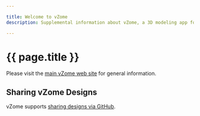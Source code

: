 ```yaml
---

title: Welcome to vZome
description: Supplemental information about vZome, a 3D modeling app for Zometool and other geometries

---
```


# {{ page.title }}

Please visit the [main vZome web site](https://vzome.com) for general information.

## Sharing vZome Designs

vZome supports [sharing designs via GitHub](./sharing.html).

